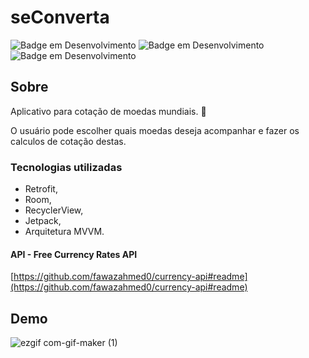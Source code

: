 # seConverta

![Badge em Desenvolvimento](https://img.shields.io/badge/status-em%20desenvolvimento-blue?style=flat) ![Badge em Desenvolvimento](https://img.shields.io/badge/código%20em-kotlin-blueviolet?style=flat) ![Badge em Desenvolvimento](https://img.shields.io/badge/arquitetura-MVVM-sucess?style=flat)


## Sobre

Aplicativo para cotação de moedas mundiais. 💱

O usuário pode escolher quais moedas deseja acompanhar e fazer os calculos de cotação destas.

### Tecnologias utilizadas

- Retrofit,
- Room,
- RecyclerView,
- Jetpack,
- Arquitetura MVVM.

#### API - Free Currency Rates API

[https://github.com/fawazahmed0/currency-api#readme](https://github.com/fawazahmed0/currency-api#readme)

## Demo

![ezgif com-gif-maker (1)](https://user-images.githubusercontent.com/57013713/146586533-f1859b80-16f2-430d-8b05-442d9c132a27.gif)
